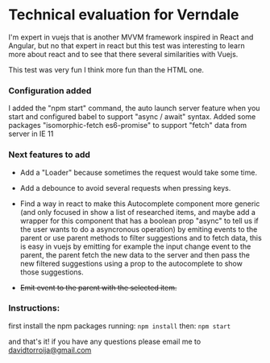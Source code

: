 # Technical evaluation for Verndale
I'm expert in vuejs that is another MVVM framework inspired in React and Angular, but no that expert in react but this test was interesting to learn more about react and to see that there several similarities with Vuejs. 

This test was very fun I think more fun than the HTML one.

### Configuration added
I added the "npm start" command, the auto launch server feature when you start and configured babel to support "async / await" syntax.
Added some packages "isomorphic-fetch es6-promise" to support "fetch" data from server in IE 11

### Next features to add
- Add a "Loader" because sometimes the request would take some time.
- Add a debounce to avoid several requests when pressing keys.

- Find a way in react to make this Autocomplete component more generic (and only focused in show a list of researched items, and maybe add a wrapper for this component that has a boolean prop "async" to tell us if the user wants to do a asyncronous operation) by emiting events to the parent or use parent methods to filter suggestions and to fetch data, this is easy in vuejs by emitting for example the input change event to the parent, the parent fetch the new data to the server and then pass the new filtered suggestions using a prop to the autocomplete to show those suggestions.

- ~~Emit event to the parent with the selected item.~~

### Instructions:

first install the npm packages running:
```npm install```
then:
```npm start```

and that's it!
if you have any questions please email me to davidtorroija@gmail.com